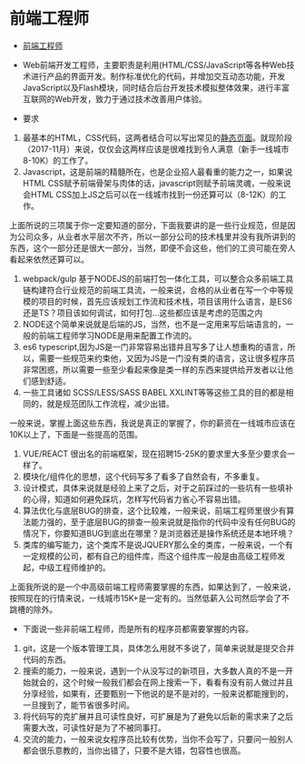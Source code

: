# 前端工程师

- [前端工程师](#%E5%89%8D%E7%AB%AF%E5%B7%A5%E7%A8%8B%E5%B8%88)

- Web前端开发工程师，主要职责是利用(HTML/CSS/JavaScript等各种Web技术进行产品的界面开发。制作标准优化的代码，并增加交互动态功能，开发JavaScript以及Flash模块，同时结合后台开发技术模拟整体效果，进行丰富互联网的Web开发，致力于通过技术改善用户体验。

- 要求
1. 最基本的HTML，CSS代码，这两者结合可以写出常见的[静态页面](https://baike.baidu.com/item/%E9%9D%99%E6%80%81%E9%A1%B5%E9%9D%A2/9092331?fr=aladdin)。就现阶段（2017-11月）来说，仅仅会这两样应该是很难找到令人满意（新手一线城市8-10K）的工作了。
1. Javascript，这是前端的精髓所在，也是企业招人最看重的能力之一，如果说HTML CSS赋予前端骨架与肉体的话，javascript则赋予前端灵魂，一般来说会HTML CSS加上JS之后可以在一线城市找到一份还算可以（8-12K）的工作。

上面所说的三项属于你一定要知道的部分，下面我要讲的是一些行业规范，但是因为公司众多，从业者水平层次不齐，所以一部分公司的技术栈里并没有我所讲到的东西，这个一部分还是很大一部分，当然，即便不会这些，他们的工资可能在旁人看起来依然还算可以。

1. webpack/gulp 基于NODEJS的前端打包一体化工具，可以整合众多前端工具链构建符合行业规范的前端工具流，一般来说，合格的从业者在写一个中等规模的项目的时候，首先应该规划工作流和技术栈，项目该用什么语言，是ES6还是TS？项目该如何调试，如何打包...这些都应该是考虑的范围之内
1. NODE这个简单来说就是后端的JS，当然，也不是一定用来写后端语言的，一般的前端工程师学习NODE是用来配置工作流的。
1. es6 typescript,因为JS是一门非常容易出错并且写多了让人想重构的语言，所以，需要一些规范来约束他，又因为JS是一门没有类的语言，这让很多程序员非常困惑，所以需要一些至少看起来像是类一样的东西来提供给开发者以让他们感到舒适。
1. 一些工具诸如 SCSS/LESS/SASS BABEL XXLINT等等这些工具的目的都是相同的，就是规范团队工作流程，减少出错。

一般来说，掌握上面这些东西，我说是真正的掌握了，你的薪资在一线城市应该在10K以上了，下面是一些提高的范围。

1. VUE/REACT 很出名的前端框架，现在招聘15-25K的要求里大多至少要求会一样了。
1. 模块化/组件化的思想，这个代码写多了看多了自然会有，不多重复。
1. 设计模式，具体来说就是经验上来了之后，对于之前踩过的一些坑有一些填补的心得，知道如何避免踩坑，怎样写代码省力省心不容易出错。
1. 算法优化与底层BUG的排查，这个比较难，一般来说，前端工程师里很少有算法能力强的，至于底层BUG的排查一般来说就是指你的代码中没有任何BUG的情况下，你要知道BUG到底出在哪里？是浏览器还是操作系统还是本地环境？
1. 类库的编写能力，这个类库不是说JQUERY那么全的类库，一般来说，一个有一定规模的公司，都有自己的组件库，而这个组件库一般是由高级工程师发起，中级工程师维护的。

上面我所说的是一个中高级前端工程师需要掌握的东西，如果达到了，一般来说，按照现在的行情来说，一线城市15K+是一定有的。当然低薪入公司然后学会了不跳槽的除外。

- 下面说一些非前端工程师，而是所有的程序员都需要掌握的内容。

1. git，这是一个版本管理工具，具体怎么用就不多说了，简单来说就是提交合并代码的东西。
1. 搜索的能力，一般来说，遇到一个从没写过的新项目，大多数人真的不是一开始就会的，这个时候一般我们都会在网上搜索一下，看看有没有前人做过并且分享经验，如果有，还要甄别一下他说的是不是对的，一般来说都能搜到的，一旦搜到了，能节省很多时间。
1. 将代码写的克扩展并且可读性良好，可扩展是为了避免以后新的需求来了之后需要大改，可读性好是为了不被同事打。
1. 交流的能力，一般来说女程序员比较有优势，当你不会写了，只要问一般别人都会很乐意教的，当你出错了，只要不是大错，包容性也很高。
